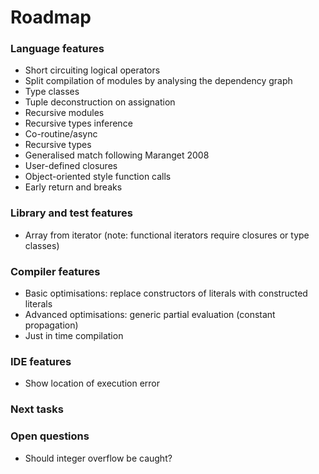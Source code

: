 # Roadmap

### Language features

- Short circuiting logical operators
- Split compilation of modules by analysing the dependency graph
- Type classes
- Tuple deconstruction on assignation
- Recursive modules
- Recursive types inference
- Co-routine/async
- Recursive types
- Generalised match following Maranget 2008
- User-defined closures
- Object-oriented style function calls
- Early return and breaks

### Library and test features

- Array from iterator (note: functional iterators require closures or type classes)

### Compiler features

- Basic optimisations: replace constructors of literals with constructed literals
- Advanced optimisations: generic partial evaluation (constant propagation)
- Just in time compilation

### IDE features

- Show location of execution error

### Next tasks


### Open questions

- Should integer overflow be caught?